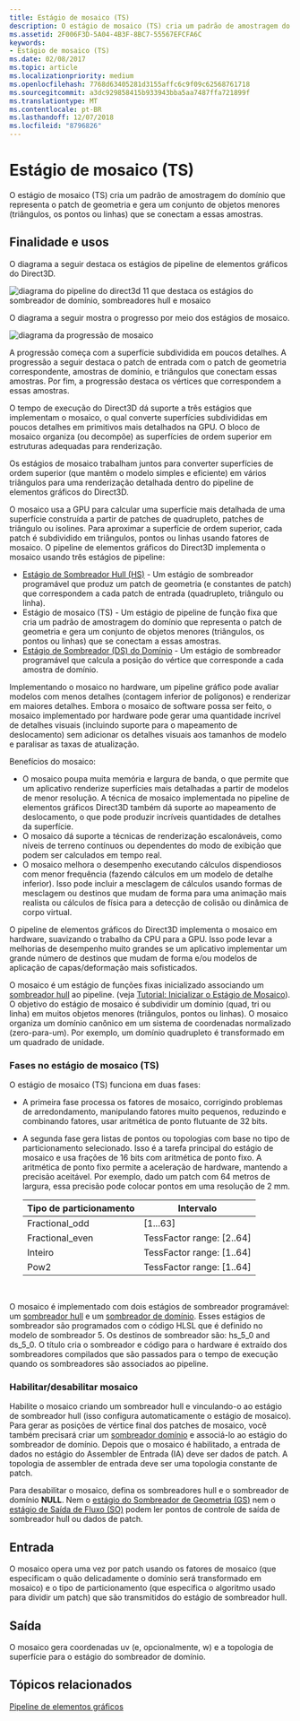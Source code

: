 ```yaml
---
title: Estágio de mosaico (TS)
description: O estágio de mosaico (TS) cria um padrão de amostragem do domínio que representa o patch de geometria e gera um conjunto de objetos menores (triângulos, os pontos ou linhas) que se conectam a essas amostras.
ms.assetid: 2F006F3D-5A04-4B3F-8BC7-55567EFCFA6C
keywords:
- Estágio de mosaico (TS)
ms.date: 02/08/2017
ms.topic: article
ms.localizationpriority: medium
ms.openlocfilehash: 7768d63405281d3155affc6c9f09c62568761718
ms.sourcegitcommit: a3dc929858415b933943bba5aa7487ffa721899f
ms.translationtype: MT
ms.contentlocale: pt-BR
ms.lasthandoff: 12/07/2018
ms.locfileid: "8796826"
---
```

# <a name="tessellator-ts-stage"></a>Estágio de mosaico (TS)


O estágio de mosaico (TS) cria um padrão de amostragem do domínio que representa o patch de geometria e gera um conjunto de objetos menores (triângulos, os pontos ou linhas) que se conectam a essas amostras.

## <a name="span-idpurposeandusesspanspan-idpurposeandusesspanspan-idpurposeandusesspanpurpose-and-uses"></a><span id="Purpose_and_uses"></span><span id="purpose_and_uses"></span><span id="PURPOSE_AND_USES"></span>Finalidade e usos


O diagrama a seguir destaca os estágios de pipeline de elementos gráficos do Direct3D.

![diagrama do pipeline do direct3d 11 que destaca os estágios do sombreador de domínio, sombreadores hull e mosaico](images/d3d11-pipeline-stages-tessellation.png)

O diagrama a seguir mostra o progresso por meio dos estágios de mosaico.

![diagrama da progressão de mosaico](images/tess-prog.png)

A progressão começa com a superfície subdividida em poucos detalhes. A progressão a seguir destaca o patch de entrada com o patch de geometria correspondente, amostras de domínio, e triângulos que conectam essas amostras. Por fim, a progressão destaca os vértices que correspondem a essas amostras.

O tempo de execução do Direct3D dá suporte a três estágios que implementam o mosaico, o qual converte superfícies subdivididas em poucos detalhes em primitivos mais detalhados na GPU. O bloco de mosaico organiza (ou decompõe) as superfícies de ordem superior em estruturas adequadas para renderização.

Os estágios de mosaico trabalham juntos para converter superfícies de ordem superior (que mantêm o modelo simples e eficiente) em vários triângulos para uma renderização detalhada dentro do pipeline de elementos gráficos do Direct3D.

O mosaico usa a GPU para calcular uma superfície mais detalhada de uma superfície construída a partir de patches de quadrupleto, patches de triângulo ou isolines. Para aproximar a superfície de ordem superior, cada patch é subdividido em triângulos, pontos ou linhas usando fatores de mosaico. O pipeline de elementos gráficos do Direct3D implementa o mosaico usando três estágios de pipeline:

-   [Estágio de Sombreador Hull (HS)](hull-shader-stage--hs-.md) - Um estágio de sombreador programável que produz um patch de geometria (e constantes de patch) que correspondem a cada patch de entrada (quadrupleto, triângulo ou linha).
-   Estágio de mosaico (TS) - Um estágio de pipeline de função fixa que cria um padrão de amostragem do domínio que representa o patch de geometria e gera um conjunto de objetos menores (triângulos, os pontos ou linhas) que se conectam a essas amostras.
-   [Estágio de Sombreador (DS) do Domínio](domain-shader-stage--ds-.md) - Um estágio de sombreador programável que calcula a posição do vértice que corresponde a cada amostra de domínio.

Implementando o mosaico no hardware, um pipeline gráfico pode avaliar modelos com menos detalhes (contagem inferior de polígonos) e renderizar em maiores detalhes. Embora o mosaico de software possa ser feito, o mosaico implementado por hardware pode gerar uma quantidade incrível de detalhes visuais (incluindo suporte para o mapeamento de deslocamento) sem adicionar os detalhes visuais aos tamanhos de modelo e paralisar as taxas de atualização.

Benefícios do mosaico:

-   O mosaico poupa muita memória e largura de banda, o que permite que um aplicativo renderize superfícies mais detalhadas a partir de modelos de menor resolução. A técnica de mosaico implementada no pipeline de elementos gráficos Direct3D também dá suporte ao mapeamento de deslocamento, o que pode produzir incríveis quantidades de detalhes da superfície.
-   O mosaico dá suporte a técnicas de renderização escalonáveis, como níveis de terreno contínuos ou dependentes do modo de exibição que podem ser calculados em tempo real.
-   O mosaico melhora o desempenho executando cálculos dispendiosos com menor frequência (fazendo cálculos em um modelo de detalhe inferior). Isso pode incluir a mesclagem de cálculos usando formas de mesclagem ou destinos que mudam de forma para uma animação mais realista ou cálculos de física para a detecção de colisão ou dinâmica de corpo virtual.

O pipeline de elementos gráficos do Direct3D implementa o mosaico em hardware, suavizando o trabalho da CPU para a GPU. Isso pode levar a melhorias de desempenho muito grandes se um aplicativo implementar um grande número de destinos que mudam de forma e/ou modelos de aplicação de capas/deformação mais sofisticados.

O mosaico é um estágio de funções fixas inicializado associando um [sombreador hull](hull-shader-stage--hs-.md) ao pipeline. (veja [Tutorial: Inicializar o Estágio de Mosaico](https://msdn.microsoft.com/library/windows/desktop/ff476341)). O objetivo do estágio de mosaico é subdividir um domínio (quad, tri ou linha) em muitos objetos menores (triângulos, pontos ou linhas). O mosaico organiza um domínio canônico em um sistema de coordenadas normalizado (zero-para-um). Por exemplo, um domínio quadrupleto é transformado em um quadrado de unidade.

### <a name="span-idphasesinthetessellatortsstagespanspan-idphasesinthetessellatortsstagespanspan-idphasesinthetessellatortsstagespanphases-in-the-tessellator-ts-stage"></a><span id="Phases_in_the_Tessellator__TS__stage"></span><span id="phases_in_the_tessellator__ts__stage"></span><span id="PHASES_IN_THE_TESSELLATOR__TS__STAGE"></span>Fases no estágio de mosaico (TS)

O estágio de mosaico (TS) funciona em duas fases:

-   A primeira fase processa os fatores de mosaico, corrigindo problemas de arredondamento, manipulando fatores muito pequenos, reduzindo e combinando fatores, usar aritmética de ponto flutuante de 32 bits.
-   A segunda fase gera listas de pontos ou topologias com base no tipo de particionamento selecionado. Isso é a tarefa principal do estágio de mosaico e usa frações de 16 bits com aritmética de ponto fixo. A aritmética de ponto fixo permite a aceleração de hardware, mantendo a precisão aceitável. Por exemplo, dado um patch com 64 metros de largura, essa precisão pode colocar pontos em uma resolução de 2 mm.

    | Tipo de particionamento | Intervalo                       |
    |----------------------|-----------------------------|
    | Fractional\_odd      | \[1...63\]                  |
    | Fractional\_even     | TessFactor range: \[2..64\] |
    | Inteiro              | TessFactor range: \[1..64\] |
    | Pow2                 | TessFactor range: \[1..64\] |

     

O mosaico é implementado com dois estágios de sombreador programável: um [sombreador hull](hull-shader-stage--hs-.md) e um [sombreador de domínio](domain-shader-stage--ds-.md). Esses estágios de sombreador são programados com o código HLSL que é definido no modelo de sombreador 5. Os destinos de sombreador são: hs\_5\_0 and ds\_5\_0. O título cria o sombreador e código para o hardware é extraído dos sombreadores compilados que são passados para o tempo de execução quando os sombreadores são associados ao pipeline.

### <a name="span-idenablingdisablingtessellationspanspan-idenablingdisablingtessellationspanspan-idenablingdisablingtessellationspanenablingdisabling-tessellation"></a><span id="Enabling_disabling_tessellation"></span><span id="enabling_disabling_tessellation"></span><span id="ENABLING_DISABLING_TESSELLATION"></span>Habilitar/desabilitar mosaico

Habilite o mosaico criando um sombreador hull e vinculando-o ao estágio de sombreador hull (isso configura automaticamente o estágio de mosaico). Para gerar as posições de vértice final dos patches de mosaico, você também precisará criar um [sombreador domínio](domain-shader-stage--ds-.md) e associá-lo ao estágio do sombreador de domínio. Depois que o mosaico é habilitado, a entrada de dados no estágio do Assembler de Entrada (IA) deve ser dados de patch. A topologia de assembler de entrada deve ser uma topologia constante de patch.

Para desabilitar o mosaico, defina os sombreadores hull e o sombreador de domínio **NULL**. Nem o [estágio do Sombreador de Geometria (GS)](geometry-shader-stage--gs-.md) nem o [estágio de Saída de Fluxo (SO)](stream-output-stage--so-.md) podem ler pontos de controle de saída de sombreador hull ou dados de patch.

## <a name="span-idinputspanspan-idinputspanspan-idinputspaninput"></a><span id="Input"></span><span id="input"></span><span id="INPUT"></span>Entrada


O mosaico opera uma vez por patch usando os fatores de mosaico (que especificam o quão delicadamente o domínio será transformado em mosaico) e o tipo de particionamento (que especifica o algoritmo usado para dividir um patch) que são transmitidos do estágio de sombreador hull.

## <a name="span-idoutputspanspan-idoutputspanspan-idoutputspanoutput"></a><span id="Output"></span><span id="output"></span><span id="OUTPUT"></span>Saída


O mosaico gera coordenadas uv (e, opcionalmente, w) e a topologia de superfície para o estágio do sombreador de domínio.

## <a name="span-idrelated-topicsspanrelated-topics"></a><span id="related-topics"></span>Tópicos relacionados


[Pipeline de elementos gráficos](graphics-pipeline.md)

 

 




